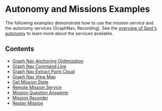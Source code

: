 <!--
Copyright (c) 2021 Boston Dynamics, Inc.  All rights reserved.

Downloading, reproducing, distributing or otherwise using the SDK Software
is subject to the terms and conditions of the Boston Dynamics Software
Development Kit License (20191101-BDSDK-SL).
-->

# Autonomy and Missions Examples

The following examples demonstrate how to use the mission service and the autonomy services (GraphNav, Recording). See the [overview of Spot's autonomy](../../../docs/concepts/autonomy/README.md) to learn more about the services available.

## Contents

* [Graph Nav Anchoring Optimization](../graph_nav_anchoring_optimization/README.md)
* [Graph Nav Command Line](../graph_nav_command_line/README.md)
* [Graph Nav Extract Point Cloud](../graph_nav_extract_point_cloud/README.md)
* [Graph Nav View Map](../graph_nav_view_map/README.md)
* [Get Mission State](../get_mission_state/README.md)
* [Remote Mission Service](../remote_mission_service/README.md)
* [Mission Question Answerer](../mission_question_answerer/README.md)
* [Mission Recorder](../mission_recorder/README.md)
* [Replay Mission](../replay_mission/README.md)